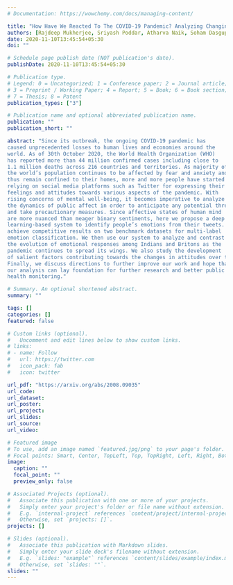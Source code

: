 ```yaml
---
# Documentation: https://wowchemy.com/docs/managing-content/

title: "How Have We Reacted To The COVID-19 Pandemic? Analyzing Changing Indian Emotions Through The Lens of Twitter"
authors: [Rajdeep Mukherjee, Sriyash Poddar, Atharva Naik, Soham Dasgupta]
date: 2020-11-10T13:45:54+05:30
doi: ""

# Schedule page publish date (NOT publication's date).
publishDate: 2020-11-10T13:45:54+05:30

# Publication type.
# Legend: 0 = Uncategorized; 1 = Conference paper; 2 = Journal article;
# 3 = Preprint / Working Paper; 4 = Report; 5 = Book; 6 = Book section;
# 7 = Thesis; 8 = Patent
publication_types: ["3"]

# Publication name and optional abbreviated publication name.
publication: ""
publication_short: ""

abstract: "Since its outbreak, the ongoing COVID-19 pandemic has
caused unprecedented losses to human lives and economies around the
world. As of 30th October 2020, the World Health Organization (WHO)
has reported more than 44 million confirmed cases including close to
1.1 million deaths across 216 countries and territories. As majority of
the world’s population continues to be affected by fear and anxiety and
thus remain confined to their homes, more and more people have started
relying on social media platforms such as Twitter for expressing their
feelings and attitudes towards various aspects of the pandemic. With
rising concerns of mental well-being, it becomes imperative to analyze
the dynamics of public affect in order to anticipate any potential threats
and take precautionary measures. Since affective states of human mind
are more nuanced than meager binary sentiments, here we propose a deep
learning-based system to identify people’s emotions from their tweets. We
achieve competitive results on two benchmark datasets for multi-label
emotion classification. We then use our system to analyze and contrast
the evolution of emotional responses among Indians and Britons as the
pandemic continues to spread its wings. We also study the development
of salient factors contributing towards the changes in attitudes over time.
Finally, we discuss directions to further improve our work and hope that
our analysis can lay foundation for further research and better public
health monitoring."

# Summary. An optional shortened abstract.
summary: ""

tags: []
categories: []
featured: false

# Custom links (optional).
#   Uncomment and edit lines below to show custom links.
# links:
# - name: Follow
#   url: https://twitter.com
#   icon_pack: fab
#   icon: twitter

url_pdf: "https://arxiv.org/abs/2008.09035"
url_code:
url_dataset:
url_poster:
url_project:
url_slides:
url_source:
url_video:

# Featured image
# To use, add an image named `featured.jpg/png` to your page's folder. 
# Focal points: Smart, Center, TopLeft, Top, TopRight, Left, Right, BottomLeft, Bottom, BottomRight.
image:
  caption: ""
  focal_point: ""
  preview_only: false

# Associated Projects (optional).
#   Associate this publication with one or more of your projects.
#   Simply enter your project's folder or file name without extension.
#   E.g. `internal-project` references `content/project/internal-project/index.md`.
#   Otherwise, set `projects: []`.
projects: []

# Slides (optional).
#   Associate this publication with Markdown slides.
#   Simply enter your slide deck's filename without extension.
#   E.g. `slides: "example"` references `content/slides/example/index.md`.
#   Otherwise, set `slides: ""`.
slides: ""
---
```

